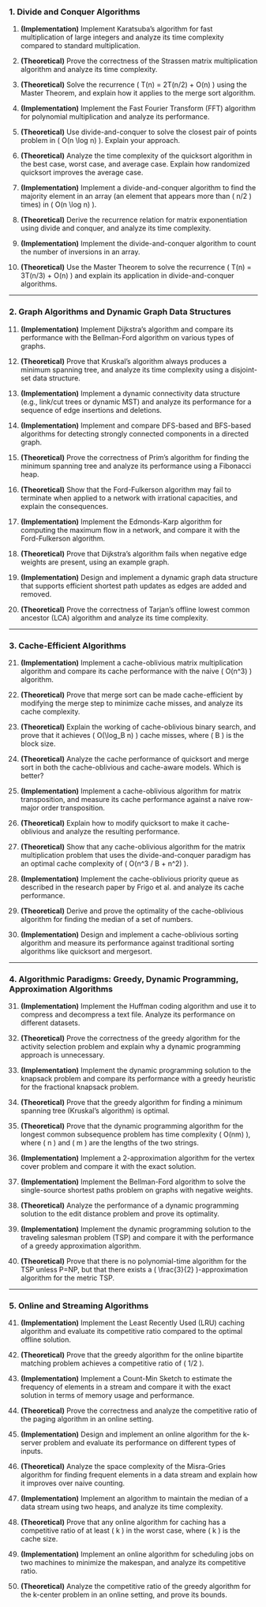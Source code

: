 ### **1. Divide and Conquer Algorithms**

1. **(Implementation)** Implement Karatsuba’s algorithm for fast multiplication of large integers and analyze its time complexity compared to standard multiplication.
   
2. **(Theoretical)** Prove the correctness of the Strassen matrix multiplication algorithm and analyze its time complexity.

3. **(Theoretical)** Solve the recurrence \( T(n) = 2T(n/2) + O(n) \) using the Master Theorem, and explain how it applies to the merge sort algorithm.

4. **(Implementation)** Implement the Fast Fourier Transform (FFT) algorithm for polynomial multiplication and analyze its performance.

5. **(Theoretical)** Use divide-and-conquer to solve the closest pair of points problem in \( O(n \log n) \). Explain your approach.

6. **(Theoretical)** Analyze the time complexity of the quicksort algorithm in the best case, worst case, and average case. Explain how randomized quicksort improves the average case.

7. **(Implementation)** Implement a divide-and-conquer algorithm to find the majority element in an array (an element that appears more than \( n/2 \) times) in \( O(n \log n) \).

8. **(Theoretical)** Derive the recurrence relation for matrix exponentiation using divide and conquer, and analyze its time complexity.

9. **(Implementation)** Implement the divide-and-conquer algorithm to count the number of inversions in an array.

10. **(Theoretical)** Use the Master Theorem to solve the recurrence \( T(n) = 3T(n/3) + O(n) \) and explain its application in divide-and-conquer algorithms.

---

### **2. Graph Algorithms and Dynamic Graph Data Structures**

11. **(Implementation)** Implement Dijkstra’s algorithm and compare its performance with the Bellman-Ford algorithm on various types of graphs.

12. **(Theoretical)** Prove that Kruskal’s algorithm always produces a minimum spanning tree, and analyze its time complexity using a disjoint-set data structure.

13. **(Implementation)** Implement a dynamic connectivity data structure (e.g., link/cut trees or dynamic MST) and analyze its performance for a sequence of edge insertions and deletions.

14. **(Implementation)** Implement and compare DFS-based and BFS-based algorithms for detecting strongly connected components in a directed graph.

15. **(Theoretical)** Prove the correctness of Prim’s algorithm for finding the minimum spanning tree and analyze its performance using a Fibonacci heap.

16. **(Theoretical)** Show that the Ford-Fulkerson algorithm may fail to terminate when applied to a network with irrational capacities, and explain the consequences.

17. **(Implementation)** Implement the Edmonds-Karp algorithm for computing the maximum flow in a network, and compare it with the Ford-Fulkerson algorithm.

18. **(Theoretical)** Prove that Dijkstra’s algorithm fails when negative edge weights are present, using an example graph.

19. **(Implementation)** Design and implement a dynamic graph data structure that supports efficient shortest path updates as edges are added and removed.

20. **(Theoretical)** Prove the correctness of Tarjan’s offline lowest common ancestor (LCA) algorithm and analyze its time complexity.

---

### **3. Cache-Efficient Algorithms**

21. **(Implementation)** Implement a cache-oblivious matrix multiplication algorithm and compare its cache performance with the naive \( O(n^3) \) algorithm.

22. **(Theoretical)** Prove that merge sort can be made cache-efficient by modifying the merge step to minimize cache misses, and analyze its cache complexity.

23. **(Theoretical)** Explain the working of cache-oblivious binary search, and prove that it achieves \( O(\log_B n) \) cache misses, where \( B \) is the block size.

24. **(Theoretical)** Analyze the cache performance of quicksort and merge sort in both the cache-oblivious and cache-aware models. Which is better?

25. **(Implementation)** Implement a cache-oblivious algorithm for matrix transposition, and measure its cache performance against a naive row-major order transposition.

26. **(Theoretical)** Explain how to modify quicksort to make it cache-oblivious and analyze the resulting performance.

27. **(Theoretical)** Show that any cache-oblivious algorithm for the matrix multiplication problem that uses the divide-and-conquer paradigm has an optimal cache complexity of \( O(n^3 / B + n^2) \).

28. **(Implementation)** Implement the cache-oblivious priority queue as described in the research paper by Frigo et al. and analyze its cache performance.

29. **(Theoretical)** Derive and prove the optimality of the cache-oblivious algorithm for finding the median of a set of numbers.

30. **(Implementation)** Design and implement a cache-oblivious sorting algorithm and measure its performance against traditional sorting algorithms like quicksort and mergesort.

---

### **4. Algorithmic Paradigms: Greedy, Dynamic Programming, Approximation Algorithms**

31. **(Implementation)** Implement the Huffman coding algorithm and use it to compress and decompress a text file. Analyze its performance on different datasets.

32. **(Theoretical)** Prove the correctness of the greedy algorithm for the activity selection problem and explain why a dynamic programming approach is unnecessary.

33. **(Implementation)** Implement the dynamic programming solution to the knapsack problem and compare its performance with a greedy heuristic for the fractional knapsack problem.

34. **(Theoretical)** Prove that the greedy algorithm for finding a minimum spanning tree (Kruskal’s algorithm) is optimal.

35. **(Theoretical)** Prove that the dynamic programming algorithm for the longest common subsequence problem has time complexity \( O(nm) \), where \( n \) and \( m \) are the lengths of the two strings.

36. **(Implementation)** Implement a 2-approximation algorithm for the vertex cover problem and compare it with the exact solution.

37. **(Implementation)** Implement the Bellman-Ford algorithm to solve the single-source shortest paths problem on graphs with negative weights.

38. **(Theoretical)** Analyze the performance of a dynamic programming solution to the edit distance problem and prove its optimality.

39. **(Implementation)** Implement the dynamic programming solution to the traveling salesman problem (TSP) and compare it with the performance of a greedy approximation algorithm.

40. **(Theoretical)** Prove that there is no polynomial-time algorithm for the TSP unless P=NP, but that there exists a \( \frac{3}{2} \)-approximation algorithm for the metric TSP.

---

### **5. Online and Streaming Algorithms**

41. **(Implementation)** Implement the Least Recently Used (LRU) caching algorithm and evaluate its competitive ratio compared to the optimal offline solution.

42. **(Theoretical)** Prove that the greedy algorithm for the online bipartite matching problem achieves a competitive ratio of \( 1/2 \).

43. **(Implementation)** Implement a Count-Min Sketch to estimate the frequency of elements in a stream and compare it with the exact solution in terms of memory usage and performance.

44. **(Theoretical)** Prove the correctness and analyze the competitive ratio of the paging algorithm in an online setting.

45. **(Implementation)** Design and implement an online algorithm for the k-server problem and evaluate its performance on different types of inputs.

46. **(Theoretical)** Analyze the space complexity of the Misra-Gries algorithm for finding frequent elements in a data stream and explain how it improves over naive counting.

47. **(Implementation)** Implement an algorithm to maintain the median of a data stream using two heaps, and analyze its time complexity.

48. **(Theoretical)** Prove that any online algorithm for caching has a competitive ratio of at least \( k \) in the worst case, where \( k \) is the cache size.

49. **(Implementation)** Implement an online algorithm for scheduling jobs on two machines to minimize the makespan, and analyze its competitive ratio.

50. **(Theoretical)** Analyze the competitive ratio of the greedy algorithm for the k-center problem in an online setting, and prove its bounds.
